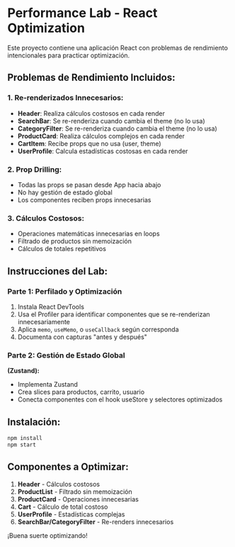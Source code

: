 # Performance Lab - React Optimization

Este proyecto contiene una aplicación React con problemas de rendimiento intencionales para practicar optimización.

## Problemas de Rendimiento Incluidos:

### 1. Re-renderizados Innecesarios:
- **Header**: Realiza cálculos costosos en cada render
- **SearchBar**: Se re-renderiza cuando cambia el theme (no lo usa)
- **CategoryFilter**: Se re-renderiza cuando cambia el theme (no lo usa)
- **ProductCard**: Realiza cálculos complejos en cada render
- **CartItem**: Recibe props que no usa (user, theme)
- **UserProfile**: Calcula estadísticas costosas en cada render

### 2. Prop Drilling:
- Todas las props se pasan desde App hacia abajo
- No hay gestión de estado global
- Los componentes reciben props innecesarias

### 3. Cálculos Costosos:
- Operaciones matemáticas innecesarias en loops
- Filtrado de productos sin memoización
- Cálculos de totales repetitivos

## Instrucciones del Lab:

### Parte 1: Perfilado y Optimización
1. Instala React DevTools
2. Usa el Profiler para identificar componentes que se re-renderizan innecesariamente
3. Aplica `memo`, `useMemo`, o `useCallback` según corresponda
4. Documenta con capturas "antes y después"

### Parte 2: Gestión de Estado Global

**(Zustand):**
- Implementa Zustand
- Crea slices para productos, carrito, usuario
- Conecta componentes con el hook useStore y selectores optimizados

## Instalación:

```bash
npm install
npm start
```

## Componentes a Optimizar:

1. **Header** - Cálculos costosos
2. **ProductList** - Filtrado sin memoización  
3. **ProductCard** - Operaciones innecesarias
4. **Cart** - Cálculo de total costoso
5. **UserProfile** - Estadísticas complejas
6. **SearchBar/CategoryFilter** - Re-renders innecesarios

¡Buena suerte optimizando!
